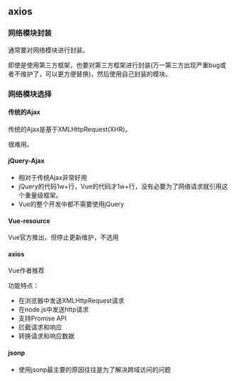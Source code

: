 ## axios

### 网络模块封装

通常要对网络模块进行封装。

即使是使用第三方框架，也要对第三方框架进行封装(万一第三方出现严重bug或者不维护了，可以更方便替换)，然后使用自己封装的模块。

### 网络模块选择

#### 传统的Ajax

传统的Ajax是基于XMLHttpRequest(XHR)。

很难用。

#### jQuery-Ajax

* 相对于传统Ajax非常好用
* jQuery的代码1w+行，Vue的代码才1w+行，没有必要为了网络请求就引用这个重量级框架。
* Vue的整个开发中都不需要使用jQuery

#### Vue-resource

Vue官方推出，但停止更新维护，不选用

#### axios

Vue作者推荐

功能特点：

* 在浏览器中发送XMLHttpRequest请求
* 在node.js中发送http请求
* 支持Promise API
* 拦截请求和响应
* 转换请求和响应数据

#### jsonp

* 使用jsonp最主要的原因往往是为了解决跨域访问的问题